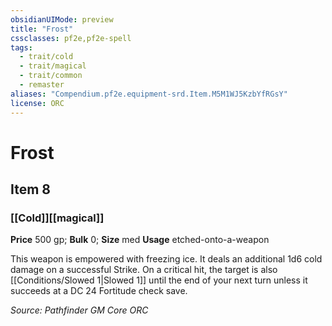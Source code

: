 ```yaml
---
obsidianUIMode: preview
title: "Frost"
cssclasses: pf2e,pf2e-spell
tags:
  - trait/cold
  - trait/magical
  - trait/common
  - remaster
aliases: "Compendium.pf2e.equipment-srd.Item.M5M1WJ5KzbYfRGsY"
license: ORC
---
```

# Frost
## Item 8
### [[Cold]][[magical]]


**Price** 500 gp; 
**Bulk** 0; **Size** med
**Usage** etched-onto-a-weapon

This weapon is empowered with freezing ice. It deals an additional 1d6 cold damage on a successful Strike. On a critical hit, the target is also [[Conditions/Slowed 1|Slowed 1]] until the end of your next turn unless it succeeds at a DC 24 Fortitude check save.

*Source: Pathfinder GM Core*
*ORC*